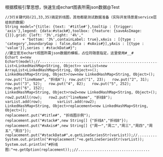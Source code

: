 根据模板引擎思想，快速生成echart图表所需json数据@Test

	//3行关键代码(21,33,35)搞定折线图，其他都是测试数据准备（实际开发场景是service层给到的数据）
	String model="{title: {text: '#title#'},tooltip : {trigger: 'axis'},legend: {data:#stack#},toolbox: {feature: {saveAsImage: {}}},grid: {left: '3%',right: '4%',"
			+ "bottom: '3%',containLabel: true},xAxis : [{type : 'category',boundaryGap : false,data : #xAxis#}],yAxis : [{type : 'value'}],series : #stackData#}";
	//建立官方echart视图所需json数据的模板，占位符随意指定，这里使用#__#
	Echart e=new Echart(model);//.............................................................................
	List<LinkedHashMap<String, Object>> varList=new ArrayList<LinkedHashMap<String, Object>>();
	LinkedHashMap<String, Object>row=new LinkedHashMap<String, Object>();
	row.put("lineName", "折线A");	row.put("1", 23);	row.put("2", 31);	
	row.put("3", 52);	row.put("4", 82);	row.put("5", 252);	row.put("6", 152);
	LinkedHashMap<String, Object>row2=new LinkedHashMap<String, Object>();
	row2.putAll(row);	row2.put("lineName", "折线B");
	varList.add(row);		varList.add(row2);
	LinkedHashMap<String, Object>replacement=new LinkedHashMap<String, Object>();
	replacement.put("#title#", "折线图示例");
	replacement.put("#stack#",new String[] {"折线A","折线B"});
	replacement.put("#xAxis#",new String[] {"周一","周二","周三","周四","周五","周日"});
	replacement.put("#stackData#",e.getLineSeriesStr(varList));//..................................
	System.out.println("#replacement:"+e.getLineSeriesStr(varList));
	System.out.println("#折线图:"+e.getOption(replacement));;//.................................
